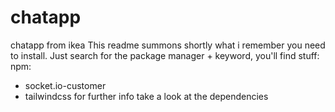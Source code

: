 # chatapp
chatapp from ikea
This readme summons shortly what i remember you need to install. Just search for the package manager + keyword, you'll find stuff:
npm:
  - socket.io-customer
  - tailwindcss
for further info take a look at the dependencies
